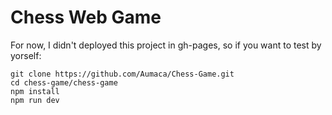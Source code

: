# Chess Web Game

For now, I didn't deployed this project in gh-pages, so if you want to test by yorself:
```
git clone https://github.com/Aumaca/Chess-Game.git
cd chess-game/chess-game
npm install
npm run dev
```
